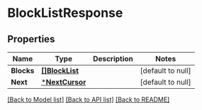 # BlockListResponse

## Properties
Name | Type | Description | Notes
------------ | ------------- | ------------- | -------------
**Blocks** | [**[]BlockList**](BlockList.md) |  | [default to null]
**Next** | [***NextCursor**](NextCursor.md) |  | [default to null]

[[Back to Model list]](../README.md#documentation-for-models) [[Back to API list]](../README.md#documentation-for-api-endpoints) [[Back to README]](../README.md)

